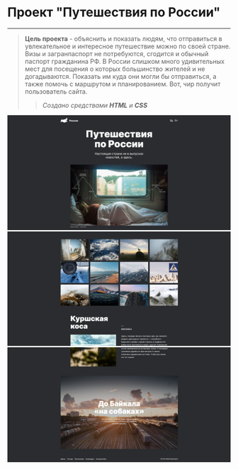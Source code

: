 # Проект "Путешествия по России"

---

> **Цель проекта** - объяснить и показать людям, что отправиться в увлекательное и интересное путешествие можно по своей стране. Визы и загранпаспорт не потребуются, сгодится и обычный паспорт гражданина РФ. В России слишком много удивительных мест для посещения о которых большинство жителей и не догадываются. Показать им куда они могли бы отправиться, а также помочь с маршрутом и планированием. Вот, чир получит пользователь сайта.
>
> > _Создано средствами **HTML** и **CSS**_

![image](demo_1.png)
![image](demo_2.png)
![image](demo_3.png)